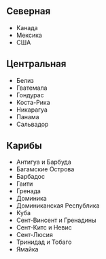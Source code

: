 ## Северная

*   Канада
*   Мексика
*   США

## Центральная

*   Белиз
*   Гватемала
*   Гондурас
*   Коста-Рика
*   Никарагуа
*   Панама
*   Сальвадор

## Карибы

*   Антигуа и Барбуда
*   Багамские Острова
*   Барбадос
*   Гаити
*   Гренада
*   Доминика
*   Доминиканская Республика
*   Куба
*   Сент-Винсент и Гренадины
*   Сент-Китс и Невис
*   Сент-Люсия
*   Тринидад и Тобаго
*   Ямайка

